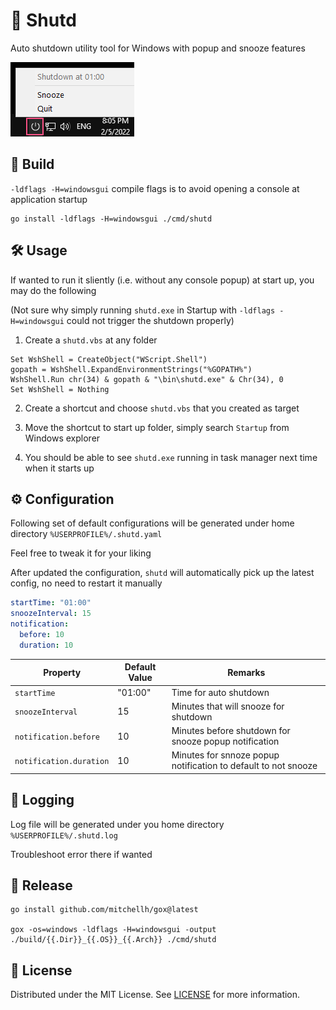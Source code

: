# 🛑 Shutd

Auto shutdown utility tool for Windows with popup and snooze features

![Screenshot](./screenshot.png)

## 🔨 Build

`-ldflags -H=windowsgui` compile flags is to avoid opening a console at application startup

```
go install -ldflags -H=windowsgui ./cmd/shutd
```

## 🛠 Usage

If wanted to run it sliently (i.e. without any console popup) at start up, you may do the following

(Not sure why simply running `shutd.exe` in Startup with `-ldflags -H=windowsgui` could not trigger the shutdown properly)

1. Create a `shutd.vbs` at any folder
```
Set WshShell = CreateObject("WScript.Shell") 
gopath = WshShell.ExpandEnvironmentStrings("%GOPATH%")
WshShell.Run chr(34) & gopath & "\bin\shutd.exe" & Chr(34), 0
Set WshShell = Nothing
```

2. Create a shortcut and choose `shutd.vbs` that you created as target

3. Move the shortcut to start up folder, simply search `Startup` from Windows explorer

4. You should be able to see `shutd.exe` running in task manager next time when it starts up

## ⚙ Configuration

Following set of default configurations will be generated under home directory `%USERPROFILE%/.shutd.yaml`

Feel free to tweak it for your liking

After updated the configuration, `shutd` will automatically pick up the latest config, no need to restart it manually

```yaml
startTime: "01:00"
snoozeInterval: 15
notification:
  before: 10
  duration: 10
```

| Property                | Default Value | Remarks                                                             |
| ----------------------- | ------------- | ------------------------------------------------------------------- |
| `startTime`             | "01:00"       | Time for auto shutdown                                         |
| `snoozeInterval`        | 15            | Minutes that will snooze for shutdown                      |
| `notification.before`   | 10            | Minutes before shutdown for snooze popup notification     |
| `notification.duration` | 10            | Minutes for snnoze popup notification to default to not snooze |

## 📃 Logging

Log file will be generated under you home directory `%USERPROFILE%/.shutd.log`

Troubleshoot error there if wanted

## 🚢 Release

```
go install github.com/mitchellh/gox@latest

gox -os=windows -ldflags -H=windowsgui -output ./build/{{.Dir}}_{{.OS}}_{{.Arch}} ./cmd/shutd
```

## 📜 License

Distributed under the MIT License. See [LICENSE](./LICENSE) for more information.